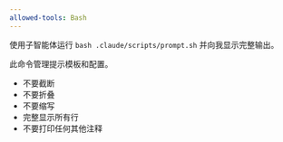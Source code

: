 ```yaml
---
allowed-tools: Bash
---
```


使用子智能体运行 `bash .claude/scripts/prompt.sh` 并向我显示完整输出。

此命令管理提示模板和配置。

- 不要截断
- 不要折叠
- 不要缩写
- 完整显示所有行
- 不要打印任何其他注释
